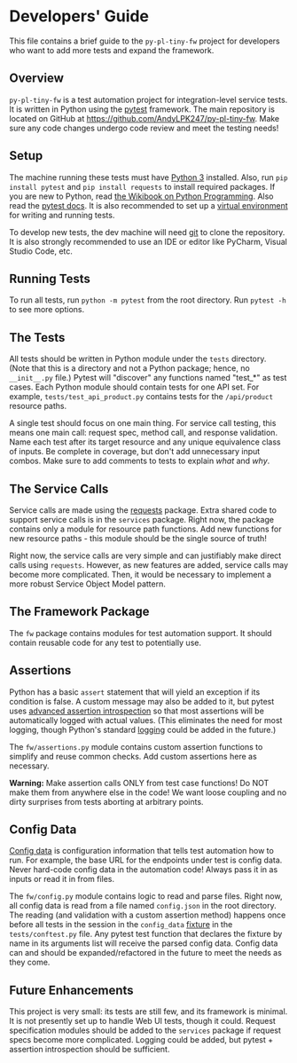 Developers' Guide
=================

This file contains a brief guide to the `py-pl-tiny-fw` project
for developers who want to add more tests and expand the framework.


Overview
--------

`py-pl-tiny-fw` is a test automation project for integration-level service tests.
It is written in Python using the [pytest](https://docs.pytest.org/en/latest/) framework.
The main repository is located on GitHub at https://github.com/AndyLPK247/py-pl-tiny-fw.
Make sure any code changes undergo code review and meet the testing needs!


Setup
-----

The machine running these tests must have [Python 3](https://automationpanda.com/2017/02/07/which-version-of-python-should-i-use/) installed.
Also, run `pip install pytest` and `pip install requests` to install required packages.
If you are new to Python, read [the Wikibook on Python Programming](https://en.wikibooks.org/wiki/Python_Programming).
Also read the [pytest docs](https://docs.pytest.org/en/latest/).
It is also recommended to set up a [virtual environment](https://docs.python.org/3/tutorial/venv.html) for writing and running tests.

To develop new tests, the dev machine will need [git](https://git-scm.com/) to clone the repository.
It is also strongly recommended to use an IDE or editor like PyCharm, Visual Studio Code, etc.


Running Tests
-------------

To run all tests, run `python -m pytest` from the root directory.
Run `pytest -h` to see more options.


The Tests
---------

All tests should be written in Python module under the `tests` directory.
(Note that this is a directory and not a Python package; hence, no `__init__.py` file.)
Pytest will "discover" any functions named "test_*" as test cases.
Each Python module should contain tests for one API set.
For example, `tests/test_api_product.py` contains tests for the `/api/product` resource paths.

A single test should focus on one main thing.
For service call testing, this means one main call: request spec, method call, and response validation.
Name each test after its target resource and any unique equivalence class of inputs.
Be complete in coverage, but don't add unnecessary input combos.
Make sure to add comments to tests to explain *what* and *why*.


The Service Calls
-----------------

Service calls are made using the [requests](http://docs.python-requests.org/en/master/) package.
Extra shared code to support service calls is in the `services` package.
Right now, the package contains only a module for resource path functions.
Add new functions for new resource paths - this module should be the single source of truth!

Right now, the service calls are very simple and can justifiably make direct calls using `requests`.
However, as new features are added, service calls may become more complicated.
Then, it would be necessary to implement a more robust Service Object Model pattern.


The Framework Package
---------------------

The `fw` package contains modules for test automation support.
It should contain reusable code for any test to potentially use.


Assertions
----------

Python has a basic `assert` statement that will yield an exception if its condition is false.
A custom message may also be added to it, but
pytest uses [advanced assertion introspection](https://docs.pytest.org/en/latest/assert.html)
so that most assertions will be automatically logged with actual values.
(This eliminates the need for most logging, though Python's standard [logging](https://docs.python.org/3/library/logging.html) could be added in the future.)

The `fw/assertions.py` module contains custom assertion functions to simplify and reuse common checks.
Add custom assertions here as necessary.

**Warning:** Make assertion calls ONLY from test case functions!
Do NOT make them from anywhere else in the code!
We want loose coupling and no dirty surprises from tests aborting at arbitrary points.


Config Data
-----------

[Config data](https://automationpanda.com/2017/08/05/handling-test-data-in-bdd/)
is configuration information that tells test automation how to run.
For example, the base URL for the endpoints under test is config data.
Never hard-code config data in the automation code!
Always pass it in as inputs or read it in from files.

The `fw/config.py` module contains logic to read and parse files.
Right now, all config data is read from a file named `config.json` in the root directory.
The reading (and validation with a custom assertion method) happens once before all tests in the session
in the `config_data` [fixture](https://docs.pytest.org/en/latest/fixture.html)
in the `tests/conftest.py` file.
Any pytest test function that declares the fixture by name in its arguments list will receive the parsed config data.
Config data can and should be expanded/refactored in the future to meet the needs as they come.


Future Enhancements
-------------------

This project is very small: its tests are still few, and its framework is minimal.
It is not presently set up to handle Web UI tests, though it could.
Request specification modules should be added to the `services` package if request specs become more complicated.
Logging could be added, but pytest + assertion introspection should be sufficient.
